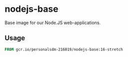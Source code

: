 # nodejs-base

Base image for our Node.JS web-applications.

## Usage

```Dockerfile
FROM gcr.io/personalsdm-216019/nodejs-base:16-stretch
```
